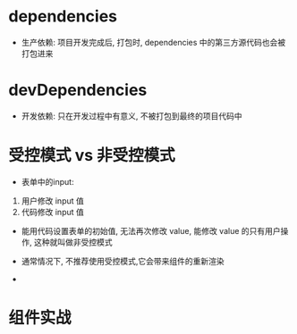 # dependencies
- 生产依赖: 项目开发完成后, 打包时, dependencies 中的第三方源代码也会被打包进来

# devDependencies
- 开发依赖: 只在开发过程中有意义, 不被打包到最终的项目代码中

# 受控模式 vs 非受控模式

- 表单中的input:
1. 用户修改 input 值
2. 代码修改 input 值

- 能用代码设置表单的初始值, 无法再次修改 value, 能修改 value 的只有用户操作, 这种就叫做非受控模式

- 通常情况下, 不推荐使用受控模式,它会带来组件的重新渲染

-

# 组件实战